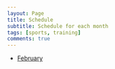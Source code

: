 ```yaml
---
layout: Page
title: Schedule
subtitle: Schedule for each month
tags: [sports, training]
comments: true
---
```


* [February](/schedule_february)